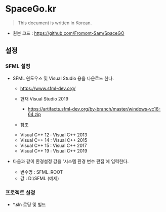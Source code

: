 # SpaceGo.kr

> This document is written in Korean. 

- 원본 코드 : https://github.com/Fromont-Sam/SpaceGO

## 설정

### SFML 설정

 - SFML 윈도우즈 및 Visual Studio 용을 다운로드 한다.
 
   - https://www.sfml-dev.org/
   
   - 현재 Visual Studio 2019 
   
      * https://artifacts.sfml-dev.org/by-branch/master/windows-vc16-64.zip
   
   - 참조
   
   * Visual C++ 12 : Visual C++ 2013
   * Visual C++ 14 : Visual C++ 2015
   * Visual C++ 15 : Visual C++ 2017
   * Visual C++ 19 : Visual C++ 2019
    
 - 다음과 같이 환경설정 값을 '시스템 환경 변수 편집'에 입력한다.
 
   * 변수명 : SFML_ROOT 
   * 값 : D:\SFML (예제)

### 프로젝트 설정

 - *.sln 로딩 및 빌드
 







